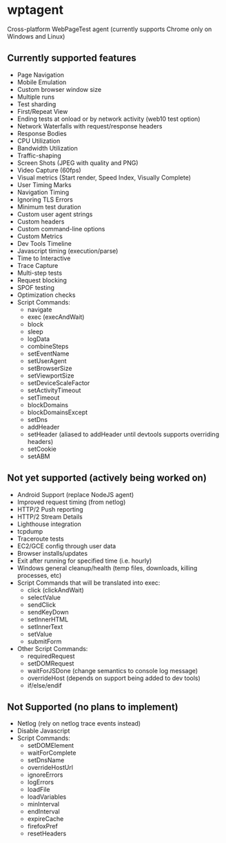 # wptagent
Cross-platform WebPageTest agent (currently supports Chrome only on Windows and Linux)

## Currently supported features
* Page Navigation
* Mobile Emulation
* Custom browser window size
* Multiple runs
* Test sharding
* First/Repeat View
* Ending tests at onload or by network activity (web10 test option)
* Network Waterfalls with request/response headers
* Response Bodies
* CPU Utilization
* Bandwidth Utilization
* Traffic-shaping
* Screen Shots (JPEG with quality and PNG)
* Video Capture (60fps)
* Visual metrics (Start render, Speed Index, Visually Complete)
* User Timing Marks
* Navigation Timing
* Ignoring TLS Errors
* Minimum test duration
* Custom user agent strings
* Custom headers
* Custom command-line options
* Custom Metrics
* Dev Tools Timeline
* Javascript timing (execution/parse)
* Time to Interactive
* Trace Capture
* Multi-step tests
* Request blocking
* SPOF testing
* Optimization checks
* Script Commands:
    * navigate
    * exec (execAndWait)
    * block
    * sleep
    * logData
    * combineSteps
    * setEventName
    * setUserAgent
    * setBrowserSize
    * setViewportSize
    * setDeviceScaleFactor
    * setActivityTimeout
    * setTimeout
    * blockDomains
    * blockDomainsExcept
    * setDns
    * addHeader
    * setHeader (aliased to addHeader until devtools supports overriding headers)
    * setCookie
    * setABM

## Not yet supported (actively being worked on)
* Android Support (replace NodeJS agent)
* Improved request timing (from netlog)
* HTTP/2 Push reporting
* HTTP/2 Stream Details
* Lighthouse integration
* tcpdump
* Traceroute tests
* EC2/GCE config through user data
* Browser installs/updates
* Exit after running for specified time (i.e. hourly)
* Windows general cleanup/health (temp files, downloads, killing processes, etc)
* Script Commands that will be translated into exec:
    * click (clickAndWait)
    * selectValue
    * sendClick
    * sendKeyDown
    * setInnerHTML
    * setInnerText
    * setValue
    * submitForm
* Other Script Commands:
    * requiredRequest
    * setDOMRequest
    * waitForJSDone (change semantics to console log message)
    * overrideHost (depends on support being added to dev tools)
    * if/else/endif

## Not Supported (no plans to implement)
* Netlog (rely on netlog trace events instead)
* Disable Javascript
* Script Commands:
    * setDOMElement
    * waitForComplete
    * setDnsName
    * overrideHostUrl
    * ignoreErrors
    * logErrors
    * loadFile
    * loadVariables
    * minInterval
    * endInterval
    * expireCache
    * firefoxPref
    * resetHeaders
